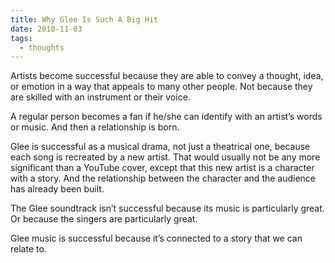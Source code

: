 ```yaml
---
title: Why Glee Is Such A Big Hit
date: 2010-11-03
tags:
  - thoughts
---
```


Artists become successful because they are able to convey a thought, idea, or emotion in a way that appeals to many other people. Not because they are skilled with an instrument or their voice.

A regular person becomes a fan if he/she can identify with an artist’s words or music. And then a relationship is born.

Glee is successful as a musical drama, not just a theatrical one, because each song is recreated by a new artist. That would usually not be any more significant than a YouTube cover, except that this new artist is a character with a story. And the relationship between the character and the audience has already been built.

The Glee soundtrack isn’t successful because its music is particularly great. Or because the singers are particularly great.

Glee music is successful because it’s connected to a story that we can relate to.
